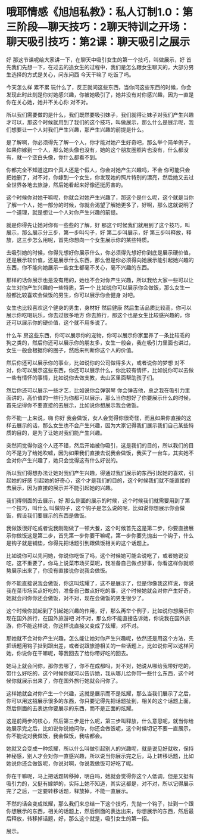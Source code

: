 # 哦耶情感《旭旭私教》：私人订制1.0：第三阶段—聊天技巧：2聊天特训之开场：聊天吸引技巧：第2课：聊天吸引之展示

好 那这节课呢给大家讲一下，在聊天中吸引女生的第一个技巧，叫做展示，好 首先我们先想一下，在过去的追女生的过程中，我们是怎么跟女生聊天的，大部分男生选择的方式是关心，问东问西 今天干嘛了 吃饭了吗。

今天怎么样 累不累 玩什么了，反正就问这些东西，当你问这些东西的时候，你会发现此时此刻是你对她感兴趣，你被她吸引了，她并没有对你感兴趣，因为一直是你在关心她，她并不关心你 对不对。

所以我们需要做的是什么，我们既然要吸引妹子，我们就得让妹子对我们产生兴趣才可以，那这个时候就用到了我们的这个技巧，叫做展示，那么什么是展示呢，我们想要让一个人对我们产生兴趣，那产生兴趣的前提是什么。

是了解啊，你必须得先了解一个人，你才能对她产生好奇吧，那么举个简单例子，如果你嫁到一个人，那么她头像也没有，她的这个朋友圈照片也没有，什么都没有，就一个空白头像，你什么都看不到。

你都完全不知道这四个真人还是个假人，你会对她产生兴趣吗，不会 你可能只会把她删了，对不对，你嫁到一个女生，你发现她的照片特别的漂亮，然后她又去过全世界各地去旅游，然后她看起来好像还挺厉害的。

这个时候你对她干嘛呢，你就会对她产生兴趣了，那这个是什么呢，这个就是当你了解一个人，她一部分的时候，你就会渴望了解她更多了，好啊，那么这就说明了一个道理，就是想让一个人对你产生兴趣的前提。

就是你得先让她对你有一些些的了解，好 那这个时候我们就用到了这个技巧，叫展示，那么展示分三步，第一步叫勾子，好 第二步叫展示，好 第三步叫释放，释放，这三步怎么用呢，首先你想向一个女生展示你的某些特质。

去吸引她的时候，你得先想好你展示什么，你必须得先想好你到底是展示硬价值，还是展示软价值，还是展示什么东西，那么但是你必须得向她展示能引起她兴趣的东西，你不能向她展示一些女生都毫不关心，毫不兴趣的东西。

那样的话你展示也是没有用的，她也不会对你产生兴趣，所以我给大家一些可以让女生对你产生兴趣的一些特质，第一个 比如说你可以展示你会做饭，那么女生一般都比较喜欢会做饭的男生，你可以展示你会健身 对吧。

女生也比较喜欢这个健身的男生，身材好 然后健康 然后生活品质比较高，你可以展示你吃喝玩乐，你去过很多地方 你去旅行，那这个也是女生比较感兴趣的，你还可以展示你的硬价值，这个就不用多说了。

什么车 房这些东西，你可以展示你的宠物，你可以展示你家里养了一条比较乖的狗之类的，然后你还可以展示你的朋友多，女生一般会，我在吸引力里面也讲过，女生一般会根据你的圈子，然后来判断你这个人的价值。

然后你还可以展示你的事业，比如说你的公司做得多大，或者说你的梦想 对不对，你可以展示这些东西，你还可以展示什么，你比较有情怀，比如说你可以去做一些有情怀的事情，比如说你去做支教，去山区里面帮助孩子们。

然后你还可以展示一些才艺，比如说你会弹钢琴 你会弹吉他，总之我在吸引力里面讲的，高价值的一些行为你都可以展示，那么当你想好了你要展示什么的时候，首先记得你不要直接的去展示，比如说你想展示我会做饭。

你不能一上来说，嗨 你好 我会做饭，女人会觉得你很奇怪，而且如果你直接的这样去展示的话，那么女生也不会产生兴趣，因为大家记得我们展示我们自己某些特质的目的，是为了让她对我们能产生兴趣。

突然间觉得你这个人还不错，然后开始被你吸引，这是我们的目的，所以我们的目的不是为了给她吹嘘，因为如果我们直接去说我会做饭，我买了一台车，其实她不会对你产生兴趣了，她只会觉得这有什么好说的。

所以我们得想办法让她对我们产生兴趣，得通过我们展示的东西引起她的喜欢，引起她的好感 引起她的好奇心，这个才是我们的目的，这个时候我们就不能直接的去展示，因为直接的展示并不能引起她的兴趣。

我们得侧面的去展示，好 那么侧面的展示的时候，这个时候我们就需要用到了第一个技巧，叫什么 叫做钩子，这个钩子是怎么说的呢，比如说你想展示你会做饭，假设我们要展示的东西是做饭。

我做饭很好吃或者说我刚刚做了一顿大餐，这个时候首先这是第二步，你要直接展示你做饭这是第二步，首先第一步你要干嘛呢，第一步你要先抛出一个钩子，什么是钩子就是铺垫，你得先把话题引到跟做饭相关的这个话题上。

比如说你可以先问她，你说你吃饭了吗，这个时候她可能会说吃了，或者她说没吃，这不重要了，你马上说菜市场买菜呢，我准备自己做点好事，你看这样你就顺势展示出来了，你没有直接说你说我会做饭。

你不能直接说我会做饭，你这叫炫耀了，这不是展示了，但是你像我这样说，你说我在菜市场买点好吃的，准备自己做点好吃的事，这个时候她就会对你产生好奇，她就会问你你还会做饭，对不对，现在会做饭的男生很少了。

这个时候你就起到了引起她兴趣的作用，好，那么再举个例子，比如说你想展示你现在国外旅行，在国外旅游吧 对不对，那么你不能直接告诉她，你说我在国外旅游，你不能这样说，你这样说直接又变成了炫耀，对不对。

那她就不会对你产生兴趣，怎么能让她对你产生兴趣呢，依然还是用这个方法，先把话题用钩子扯到跟出差，或者说跟旅游相关的一些话题上，比如说你可以这样问她，你说你在干嘛呢，等我回去了给你带好吃的回去。

她马上就会问你，那你去哪了，你不在成都吗，对不对，她说从哪给我带好吃的，带什么好吃的，这个时候你就可以告诉她，我从哪儿给你带一些什么东西，这个时候你就展示出来了，你在国外旅行她就会问你了。

这样她就会对你产生一个兴趣，这就是展示而不是炫耀，那么当我们展示了之后，你可以用这招展示很多的东西，你只要记得先把话题扯到，相关的这个话题上面，然后侧面的去表达你要展示的东西，而不是正面的炫耀。

这是前两步的核心，然后第三步是什么呢，第三步叫释放，什么意思呢，就当你给她展示完之后，比如说你说她问你，你还会做饭呢，这个时候切记不要一直展示，你不能说对我做饭，我会做饭，我啥都会。

她就又会变成一种炫耀，所以什么叫做引起别人的兴趣呢，就是说见好就收，保持神秘感，别人才会对你一直感兴趣，所以说当你展示完之后，马上转移话题，比如她说你还会做饭呢，你说对啊，你说我做饭可好吃了呢。

你在干嘛呢，马上把话题转移掉，明白吗，她就会觉得你这个人低调，但是又挺有吸引力的，又挺有嫁妒的，实际上她不知道，其实这都是，对不对，所以记得展示完了之后，一定要转移话题，释放掉，不能一直展示。

不然的话会变成炫耀，那么我们来总结一下这个技巧，先抛一个钩子，扯到一个跟你想展示的东西，相关的话题上，然后侧面的表达出来，你想展示的东西，然后最后释放，转移掉话题，好，那么这个就是，吸引女生的第一招。

展示。